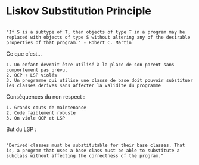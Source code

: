 # Liskov Substitution Principle

```

"If S is a subtype of T, then objects of type T in a program may be replaced with objects of type S without altering any of the desirable properties of that program." - Robert C. Martin

```

Ce que c'est... 

    1. Un enfant devrait être utilisé à la place de son parent sans comportement pas prévu.
    2. OCP + LSP violés
    3. Un programme qui utilise une classe de base doit pouvoir substituer les classes derives sans affecter la validite du programme


Conséquences du non respect :

    1. Grands couts de maintenance
    2. Code faiblement robuste
    3. On viole OCP et LSP
    

But du LSP :

```

"Derived classes must be substitutable for their base classes. That is, a program that uses a base class must be able to substitute a subclass without affecting the correctness of the program."

```
